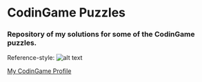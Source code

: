 # CodinGame Puzzles

### Repository of my solutions for some of the CodinGame puzzles. 

Reference-style: 
![alt text][Certificate]

[Certificate]: https://www.codingame.com/certification/WJS-dPUjYDxmHxEsO5bzGA "CodinGame Python Certificate"

[My CodinGame Profile](https://www.codingame.com/profile/5e6ddc7dff069ebd80db9770688f16025572045)
